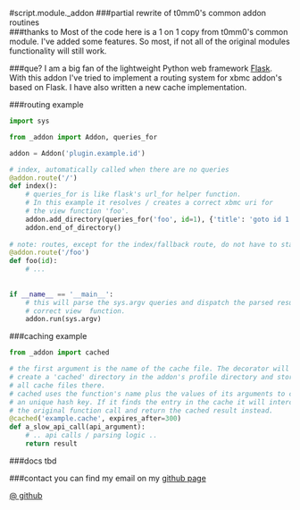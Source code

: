 #script.module._addon
###partial rewrite of t0mm0's common addon routines
<br>
###thanks to
Most of the code here is a 1 on 1 copy from t0mm0's common module. I've added some features.
So most, if not all of the original modules functionality will still work. 


###que?
I am a big fan of the lightweight Python web framework [Flask](https://github.com/mitsuhiko/flask‎
). With this addon I've tried to implement a routing system for xbmc addon's based on Flask. 
I have also written a new cache implementation.


###routing example
```python
import sys

from _addon import Addon, queries_for

addon = Addon('plugin.example.id')

# index, automatically called when there are no queries
@addon.route('/')
def index():
    # queries_for is like flask's url_for helper function. 
    # In this example it resolves / creates a correct xbmc uri for
    # the view function 'foo'.
    addon.add_directory(queries_for('foo', id=1), {'title': 'goto id 1'})
    addon.end_of_directory()
   
# note: routes, except for the index/fallback route, do not have to start with '/'
@addon.route('/foo')
def foo(id):
    # ...
    
    
if __name__ == '__main__':
    # this will parse the sys.argv queries and dispatch the parsed result to the
    # correct view  function.
    addon.run(sys.argv)
```

###caching example
```python
from _addon import cached

# the first argument is the name of the cache file. The decorator will
# create a 'cached' directory in the addon's profile directory and store 
# all cache files there.
# cached uses the function's name plus the values of its arguments to create
# an unique hash key. If it finds the entry in the cache it will intercept
# the original function call and return the cached result instead.
@cached('example.cache', expires_after=300)
def a_slow_api_call(api_argument):
    # .. api calls / parsing logic ..
    return result

```

###docs
tbd

###contact
you can find my email on my [github page](https://github.com/dbsr)


[@ github](https://github.com/dbsr/_xbmc/_addon)
